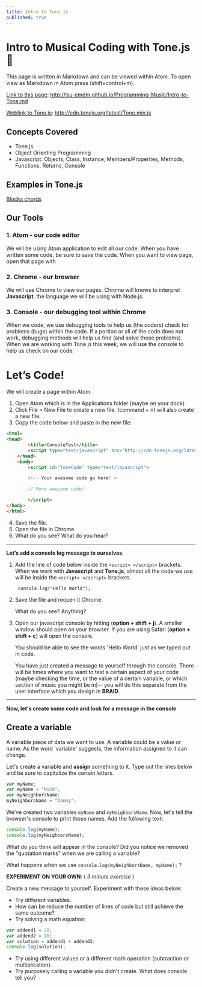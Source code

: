 ```yaml
---
title: Intro to Tone.js
published: true
---
```


# Intro to Musical Coding with Tone.js :musical_note:
This page is written in Markdown and can be viewed within Atom. To open view as Markdown in Atom press (shift+control+m).

[Link to this page](http://lsu-emdm.github.io/Programming-Music/Intro-to-Tone.md): http://lsu-emdm.github.io/Programming-Music/Intro-to-Tone.md

[Weblink to Tone.js](http://cdn.tonejs.org/latest/Tone.min.js): http://cdn.tonejs.org/latest/Tone.min.js


## Concepts Covered
- Tone.js
- Object Orienting Programming
- Javascript: Objects, Class, Instance, Members/Properties, Methods, Functions, Returns, Console

## Examples in Tone.js
[Blocks chords](htt://somewhere.com)

## Our Tools
### 1.	Atom - our code editor
We will be using Atom application to edit all our code.
When you have written some code, be sure to save the code.
When you want to view page, open that page with
### 2.	Chrome - our browser
We will use Chrome to view our pages. Chrome will knows to interpret **Javascript**, the language we will be using with Node.js.
### 3.	Console - our debugging tool within Chrome
When we code, we use debugging tools to help us (the coders) check for problems (bugs) within the code. If a portion or all of the code does not work, debugging methods will help us find (and solve those problems). When we are working with Tone.js this week, we will use the console to help us check on our code.

# Let’s Code!
We will create a page within Atom.
1. Open Atom which is in the Applications folder (maybe on your dock).
2. Click File > New File to create a new file. (command + n) will also create a new file.
3. Copy the code below and paste in the new file: 
```html
<html>
<head>
		<title>ConsoleTest</title>
		<script type="text/javascript" src="http://cdn.tonejs.org/latest/Tone.min.js"></script>
	</head>
	<body>
		<script id="ToneCode" type="text/javascript">

		<!-- Your awesome code go here! >

		// More awesome code!

		</script>
</body>
</html>
```
4. Save the file.
5. Open the file in Chrome.
6. What do you see? What do you hear?

----

**Let’s add a console log message to ourselves**.

1. Add the line of code below inside the `<script> </script>` brackets. When we work with **Javascript** and **Tone.js**, almost all the code we use will be inside the `<script> </script>` brackets.

		console.log("Hello World");

2. Save the file and reopen it Chrome.

	What do you see? Anything?

3. Open our javascript console by hitting (**option + shift + j**). A smaller window should open on your browser. If you are using Safari (**option + shift + c**) will open the console.

	You should be able to see the words 'Hello World' just as we typed out in code.

	You have just created a message to yourself through the console. There will be times where you want to test a certain aspect of your code (maybe checking the time, or the value of a certain variable, or which section of music you might be in)-- you will do this separate from the user interface which you design in **BRAID**.

-----

**Now, let's create some code and look for a message in the console**

## Create a variable
A variable piece of data we want to use. A variable could be a value or name. As the word 'variable' suggests, the information assigned to it can change.

Let's create a variable and **assign** something to it. Type out the lines below and be sure to capitalize the certain letters.
```javascript
var myName;
var myName = "Nick";
var myNeighborsName;
myNeighborsName = "Danny";
```

We've created two variables `myName` and `myNeighborsName`. Now, let's tell the browser's console to print those names. Add the following text:

```javascript
console.log(myName);
console.log(myNeighborsName);
```

What do you think will appear in the console? Did you notice we removed the "quotation marks" when we are calling a variable?

What happens when we use `console.log(myNeighborsName, myName);`   ?

**EXPERIMENT ON YOUR OWN**: ( *3 minute exercise* )

Create a new message to yourself. Experiment with these ideas below:
- Try different variables.
- How can be reduce the number of lines of code but still achieve the same outcome?
- Try solving a math equation:
```javascript
var addend1 = 20;
var addend2 = 10;
var solution = addend1 + addend2;
console.log(solution);
```
- Try using different values or a different math operation (subtraction or multiplication).
- Try purposely calling a variable you didn't create. What does console tell you?
